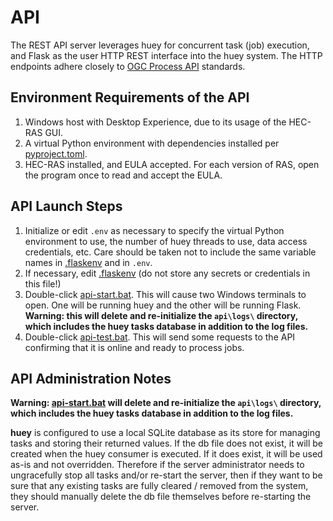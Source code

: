 # API

The REST API server leverages huey for concurrent task (job) execution, and Flask as the user HTTP REST interface into the huey
system. The HTTP endpoints adhere closely to [OGC Process API](https://ogcapi.ogc.org/processes/overview.html) standards.

## Environment Requirements of the API

1. Windows host with Desktop Experience, due to its usage of the HEC-RAS GUI.
1. A virtual Python environment with dependencies installed per [pyproject.toml](../pyproject.toml).
1. HEC-RAS installed, and EULA accepted. For each version of RAS, open the program once to read and accept the EULA.

## API Launch Steps

1. Initialize or edit `.env` as necessary to specify the virtual Python environment to use, the number of huey threads to use, data access credentials, etc. Care should be taken not to include the same variable names in [.flaskenv](../.flaskenv) and in `.env`.
1. If necessary, edit [.flaskenv](../.flaskenv) (do not store any secrets or credentials in this file!)
1. Double-click [api-start.bat](../api-start.bat). This will cause two Windows terminals to open. One will be running huey and the other will be running Flask. **Warning: this will delete and re-initialize the `api\logs\` directory, which includes the huey tasks database in addition to the log files.**
1. Double-click [api-test.bat](../api-test.bat). This will send some requests to the API confirming that it is online and ready to process jobs.

## API Administration Notes

**Warning: [api-start.bat](../api-start.bat) will delete and re-initialize the `api\logs\` directory, which includes the huey tasks database in addition to the log files.**

**huey** is configured to use a local SQLite database as its store for managing tasks and storing their returned values. If the db file
does not exist, it will be created when the huey consumer is executed. If it does exist, it will be used as-is and not overridden.
Therefore if the server administrator needs to ungracefully stop all tasks and/or re-start the server, then if they want to be sure that
any existing tasks are fully cleared / removed from the system, they should manually delete the db file themselves before re-starting
the server.
